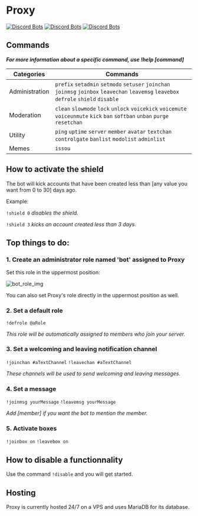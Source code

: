 # **Proxy**

[![Discord Bots](https://top.gg/api/widget/status/592680274962415635.svg)](https://top.gg/bot/592680274962415635)
[![Discord Bots](https://top.gg/api/widget/lib/592680274962415635.svg)](https://top.gg/bot/592680274962415635)
[![Discord Bots](https://top.gg/api/widget/owner/592680274962415635.svg)](https://top.gg/bot/592680274962415635)

## **Commands**

***For more information about a specific command, use !help [command]***

|Categories|Commands|
|-|-|
|Administration|`prefix` `setadmin` `setmodo` `setuser` `joinchan` `joinmsg` `joinbox` `leavechan` `leavemsg` `leavebox` `defrole` `shield` `disable`|
|Moderation|`clean` `slowmode` `lock` `unlock` `voicekick` `voicemute` `voiceunmute` `kick` `ban` `softban` `unban` `purge` `resetchan`|
|Utility|`ping` `uptime` `server` `member` `avatar` `textchan` `controlgate` `banlist` `modolist` `adminlist`|
|Memes|`issou`|

## **How to activate the shield**

The bot will kick accounts that have been created less than [any value you want from 0 to 30] days ago.

Example:

`!shield 0` *disables the shield.*

`!shield 3` *kicks an account created less than 3 days.*

## **Top things to do:**

### **1. Create an administrator role named 'bot' assigned to Proxy**

Set this role in the uppermost position:

![bot_role_img](https://raw.githubusercontent.com/Unknown-Ph4ntom/Proxy/master/attachments/bot_role.png)

You can also set Proxy's role directly in the uppermost position as well.

### **2. Set a default role**

`!defrole @aRole`

*This role will be automatically assigned to members who join your server.*

### **3. Set a welcoming and leaving notification channel**

`!joinchan #aTextChannel` `!leavechan #aTextChannel`

*These channels will be used to send welcoming and leaving messages.*

### **4. Set a message**

`!joinmsg yourMessage` `!leavemsg yourMessage`

*Add [member] if you want the bot to mention the member.*

### **5. Activate boxes**

`!joinbox on` `!leavebox on`

## **How to disable a functionnality**

Use the command `!disable` and you will get started.

## **Hosting**

Proxy is currently hosted 24/7 on a VPS and uses MariaDB for its database.